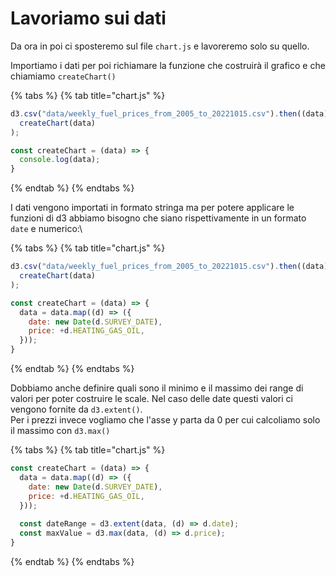 # Lavoriamo sui dati

Da ora in poi ci sposteremo sul file `chart.js` e lavoreremo solo su quello.&#x20;

Importiamo i dati per poi richiamare la funzione che costruirà il grafico e che chiamiamo `createChart()`

{% tabs %}
{% tab title="chart.js" %}
```javascript
d3.csv("data/weekly_fuel_prices_from_2005_to_20221015.csv").then((data) =>
  createChart(data)
);

const createChart = (data) => {
  console.log(data);
}
```
{% endtab %}
{% endtabs %}

I dati vengono importati in formato stringa ma per potere applicare le funzioni di d3 abbiamo bisogno che siano rispettivamente in un formato `date` e numerico:\


{% tabs %}
{% tab title="chart.js" %}
```javascript
d3.csv("data/weekly_fuel_prices_from_2005_to_20221015.csv").then((data) =>
  createChart(data)
);

const createChart = (data) => {
  data = data.map((d) => ({
    date: new Date(d.SURVEY_DATE),
    price: +d.HEATING_GAS_OIL,
  }));
}
```
{% endtab %}
{% endtabs %}

Dobbiamo anche definire quali sono il minimo e il massimo dei range di valori per poter costruire le scale. Nel caso delle date questi valori ci vengono fornite da `d3.extent()`.\
Per i prezzi invece vogliamo che l'asse y parta da 0 per cui calcoliamo solo il massimo con `d3.max()`

{% tabs %}
{% tab title="chart.js" %}
```javascript
const createChart = (data) => {
  data = data.map((d) => ({
    date: new Date(d.SURVEY_DATE),
    price: +d.HEATING_GAS_OIL,
  }));
  
  const dateRange = d3.extent(data, (d) => d.date);
  const maxValue = d3.max(data, (d) => d.price);
}

```
{% endtab %}
{% endtabs %}
